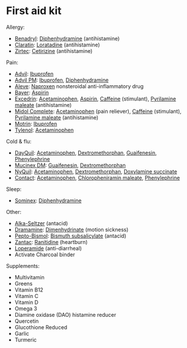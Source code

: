 # First aid kit

Allergy:
* [Benadryl](https://wikipedia.org/wiki/Benadryl): [Diphenhydramine](https://wikipedia.org/wiki/Diphenhydramine) (antihistamine)
* [Claratin](https://wikipedia.org/wiki/Claratin): [Loratadine](https://wikipedia.org/wiki/Loratadine) (antihistamine)
* [Zirtec](https://wikipedia.org/wiki/Zirtec): [Cetirizine](https://wikipedia.org/wiki/Cetirizine) (antihistamine)

Pain:
* [Advil](https://wikipedia.org/wiki/Advil): [Ibuprofen](https://wikipedia.org/wiki/Ibuprofen)
* [Advil PM](https://wikipedia.org/wiki/Advil): [Ibuprofen](https://wikipedia.org/wiki/Ibuprofen), [Diphenhydramine](https://wikipedia.org/wiki/Diphenhydramine)
* [Aleve](https://wikipedia.org/wiki/Aleve): [Naproxen](https://wikipedia.org/wiki/Naproxen) nonsteroidal anti-inflammatory drug
* [Bayer](https://wikipedia.org/wiki/Bayer): [Aspirin](https://wikipedia.org/wiki/Aspirin)
* [Excedrin](https://wikipedia.org/wiki/Excedrin_(brand)): [Acetaminophen](https://wikipedia.org/wiki/Acetaminophen), [Aspirin](https://wikipedia.org/wiki/Aspirin), [Caffeine](https://wikipedia.org/wiki/Caffeine) (stimulant), [Pyrilamine maleate](https://wikipedia.org/wiki/Pyrilamine_maleate) (antihistamine)
* [Midol Complete](https://wikipedia.org/wiki/Midol): [Acetaminophen](https://wikipedia.org/wiki/Acetaminophen) (pain reliever), [Caffeine](https://wikipedia.org/wiki/Caffeine) (stimulant), [Pyrilamine maleate](https://wikipedia.org/wiki/Pyrilamine_maleate) (antihistamine)
* [Motrin](https://wikipedia.org/wiki/Motrin): [Ibuprofen](https://wikipedia.org/wiki/Ibuprofen)
* [Tylenol](https://wikipedia.org/wiki/Tylenol_(brand)): [Acetaminophen](https://wikipedia.org/wiki/Acetaminophen)

Cold & flu:
* [DayQuil](https://wikipedia.org/wiki/DayQuil): [Acetaminophen](https://wikipedia.org/wiki/Acetaminophen), [Dextromethorphan](https://wikipedia.org/wiki/Dextromethorphan), [Guaifenesin](https://wikipedia.org/wiki/Guaifenesin), [Phenylephrine](https://wikipedia.org/wiki/Phenylephrine)
* [Mucinex DM](?): [Guaifenesin](https://wikipedia.org/wiki/Guaifenesin), [Dextromethorphan](https://wikipedia.org/wiki/Dextromethorphan)
* [NyQuil](https://wikipedia.org/wiki/NyQuil): [Acetaminophen](https://wikipedia.org/wiki/Acetaminophen), [Dextromethorphan](https://wikipedia.org/wiki/Dextromethorphan), [Doxylamine succinate](https://wikipedia.org/wiki/Doxylamine_succinate)
* [Contact](?): [Acetaminophen](https://wikipedia.org/wiki/Acetaminophen), [Chloropheniramin maleate](?), [Phenylephrine](https://wikipedia.org/wiki/Phenylephrine)

Sleep:
* [Sominex](https://wikipedia.org/wiki/Sominex): [Diphenhydramine](https://wikipedia.org/wiki/Diphenhydramine)

Other:
* [Alka-Seltzer](https://wikipedia.org/wiki/Alka-Seltzer) (antacid)
* [Dramamine](https://wikipedia.org/wiki/Dramamine): [Dimenhydrinate](https://wikipedia.org/wiki/Dimenhydrinate) (motion sickness)
* [Pepto-Bismol](https://wikipedia.org/wiki/Pepto-Bismol): [Bismuth subsalicylate](https://wikipedia.org/wiki/Bismuth_subsalicylate) (antacid)
* [Zantac](https://wikipedia.org/wiki/Zantac): [Ranitidine](https://wikipedia.org/wiki/Ranitidine) (heartburn)
* [Loperamide](https://wikipedia.org/wiki/Loperamide) (anti-diarrheal)
* Activate Charcoal binder

Supplements:
* Multivitamin
* Greens
* Vitamin B12
* Vitamin C
* Vitamin D
* Omega 3
* Diamine oxidase (DAO) histamine reducer
* Quercetin
* Glucothione Reduced
* Garlic
* Turmeric
